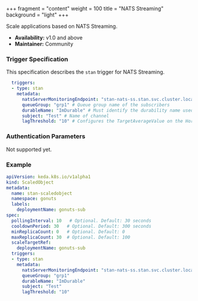 +++
fragment = "content"
weight = 100
title = "NATS Streaming"
background = "light"
+++

Scale applications based on NATS Streaming.

<!--more-->

* **Availability:** v1.0 and above
* **Maintainer:** Community

### Trigger Specification

This specification describes the `stan` trigger for NATS Streaming.

```yaml
  triggers:
  - type: stan
    metadata:
      natsServerMonitoringEndpoint: "stan-nats-ss.stan.svc.cluster.local:8222" # Location of the Nats Streaming monitoring endpoint
      queueGroup: "grp1" # Queue group name of the subscribers
      durableName: "ImDurable" # Must identify the durability name used by the subscribers
      subject: "Test" # Name of channel
      lagThreshold: "10" # Configures the TargetAverageValue on the Horizontal Pod Autoscaler (HPA)).
```

### Authentication Parameters

Not supported yet.

### Example

```yaml
apiVersion: keda.k8s.io/v1alpha1
kind: ScaledObject
metadata:
  name: stan-scaledobject
  namespace: gonuts
  labels:
    deploymentName: gonuts-sub
spec:
  pollingInterval: 10   # Optional. Default: 30 seconds
  cooldownPeriod: 30   # Optional. Default: 300 seconds
  minReplicaCount: 0   # Optional. Default: 0
  maxReplicaCount: 30  # Optional. Default: 100  
  scaleTargetRef:
    deploymentName: gonuts-sub
  triggers:
  - type: stan
    metadata:
      natsServerMonitoringEndpoint: "stan-nats-ss.stan.svc.cluster.local:8222"
      queueGroup: "grp1"
      durableName: "ImDurable"
      subject: "Test"
      lagThreshold: "10"
```
